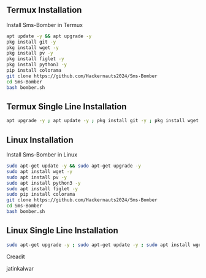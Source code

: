 
##  Termux Installation

Install Sms-Bomber in Termux

```bash
apt update -y && apt upgrade -y
pkg install git -y 
pkg install wget -y
pkg install pv -y
pkg install figlet -y
pkg install python3 -y
pip install colorama
git clone https://github.com/Hackernauts2024/Sms-Bomber
cd Sms-Bomber
bash bomber.sh
```
##  Termux Single Line Installation

```bash
apt upgrade -y ; apt update -y ; pkg install git -y ; pkg install wget -y ; pkg install pv -y ; pkg install python3 ; pip install colorama ; pkg install figlet -y ; git clone https://github.com/Hackernauts2024/Sms-Bomber ; cd Sms-Bomber ; bash bomber.sh
```

##  Linux Installation

Install Sms-Bomber in Linux

```bash
sudo apt-get update -y && sudo apt-get upgrade -y
sudo apt install wget -y
sudo apt install pv -y
sudo apt install python3 -y
sudo apt install figlet -y
sudo pip install colorama
git clone https://github.com/Hackernauts2024/Sms-Bomber
cd Sms-Bomber
bash bomber.sh
```

##  Linux Single Line Installation

```bash
sudo apt-get upgrade -y ; sudo apt-get update -y ; sudo apt install wget -y ; sudo apt install python3 -y ; sudo apt install pv -y ; sudo pip install colorama ; sudo apt install figlet -y ; git clone https://github.com/Hackernauts2024/Sms-Bomber ; cd ; ls ; cd Sms-Bomber ; bash bomber.sh
```
Creadit 

jatinkalwar
